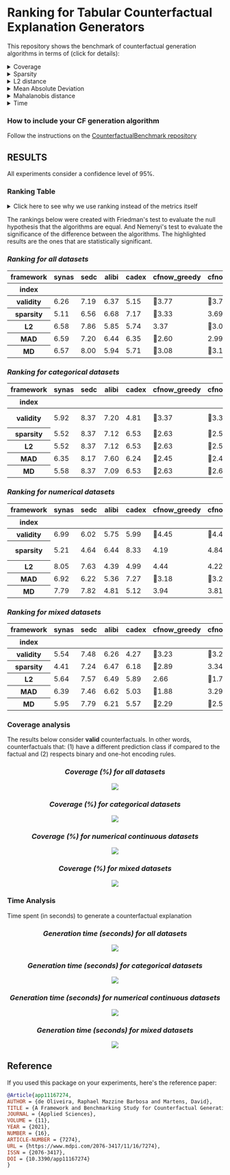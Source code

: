 # Ranking for Tabular Counterfactual Explanation Generators

This repository shows the benchmark of counterfactual generation algorithms in terms of (click for details):

<details>
  <summary>Coverage</summary>

    how many factuals are converted to counterfactuals?

</details>

<details>
  <summary>Sparsity</summary>

    how many features are unchanged?

</details>

<details>
  <summary>L2 distance</summary>

    how far are the counterfactuals from the factual data?

</details>

<details>
  <summary>Mean Absolute Deviation</summary>

    how different are the counterfactuals from the factual data considering feature variations?

</details>

<details>
  <summary>Mahalanobis distance</summary>

    how different are the counterfactuals from the factual data considering the data distribution?

</details>

<details>
  <summary>Time</summary>

    how long does it take to generate a counterfactual?

</details>

### How to include your CF generation algorithm
Follow the instructions on the [CounterfactualBenchmark repository](https://github.com/ADMAntwerp/CounterfactualBenchmark)

## RESULTS

All experiments consider a confidence level of 95%.

### Ranking Table
<details>
  <summary>Click here to see why we use ranking instead of the metrics itself</summary>

Most metrics cannot be directly compared as each algorithm has a different coverage. For example, if one algorithm 
only creates a single counterfactual and has a sparsity of 90%, we cannot say it is better than another algorithm 
that creates 1 000 counterfactuals and with sparsity of 88%. Therefore, the ranking consider these cases, giving a
better picture of the algorithms' performance.

</details>

The rankings below were created with Friedman's test to evaluate the null hypothesis that the algorithms are equal.
And Nemenyi's test to evaluate the significance of the difference between the algorithms.
The highlighted results are the ones that are statistically significant.

<div style="font-style: italic;" markdown="1">

### Ranking for all datasets

</div>


<table id="T_a8e07">
  <thead>
    <tr>
      <th class="index_name level0" >framework</th>
      <th id="T_a8e07_level0_col0" class="col_heading level0 col0" >synas</th>
      <th id="T_a8e07_level0_col1" class="col_heading level0 col1" >sedc</th>
      <th id="T_a8e07_level0_col2" class="col_heading level0 col2" >alibi</th>
      <th id="T_a8e07_level0_col3" class="col_heading level0 col3" >cadex</th>
      <th id="T_a8e07_level0_col4" class="col_heading level0 col4" >cfnow_greedy</th>
      <th id="T_a8e07_level0_col5" class="col_heading level0 col5" >cfnow_random</th>
      <th id="T_a8e07_level0_col6" class="col_heading level0 col6" >alibi_nograd</th>
      <th id="T_a8e07_level0_col7" class="col_heading level0 col7" >cfnow_greedy_simple</th>
      <th id="T_a8e07_level0_col8" class="col_heading level0 col8" >dice</th>
      <th id="T_a8e07_level0_col9" class="col_heading level0 col9" >growingspheres</th>
      <th id="T_a8e07_level0_col10" class="col_heading level0 col10" >N</th>
    </tr>
    <tr>
      <th class="index_name level0" >index</th>
      <th class="blank col0" >&nbsp;</th>
      <th class="blank col1" >&nbsp;</th>
      <th class="blank col2" >&nbsp;</th>
      <th class="blank col3" >&nbsp;</th>
      <th class="blank col4" >&nbsp;</th>
      <th class="blank col5" >&nbsp;</th>
      <th class="blank col6" >&nbsp;</th>
      <th class="blank col7" >&nbsp;</th>
      <th class="blank col8" >&nbsp;</th>
      <th class="blank col9" >&nbsp;</th>
      <th class="blank col10" >&nbsp;</th>
    </tr>
  </thead>
  <tbody>
    <tr>
      <th id="T_a8e07_level0_row0" class="row_heading level0 row0" >validity</th>
      <td id="T_a8e07_row0_col0" class="data row0 col0" >6.26</td>
      <td id="T_a8e07_row0_col1" class="data row0 col1" >7.19</td>
      <td id="T_a8e07_row0_col2" class="data row0 col2" >6.37</td>
      <td id="T_a8e07_row0_col3" class="data row0 col3" >5.15</td>
      <td id="T_a8e07_row0_col4" class="data row0 col4" >🥇3.77</td>
      <td id="T_a8e07_row0_col5" class="data row0 col5" >🥇3.77</td>
      <td id="T_a8e07_row0_col6" class="data row0 col6" >6.36</td>
      <td id="T_a8e07_row0_col7" class="data row0 col7" >🥇3.77</td>
      <td id="T_a8e07_row0_col8" class="data row0 col8" >5.27</td>
      <td id="T_a8e07_row0_col9" class="data row0 col9" >7.09</td>
      <td id="T_a8e07_row0_col10" class="data row0 col10" >3925</td>
    </tr>
    <tr>
      <th id="T_a8e07_level0_row1" class="row_heading level0 row1" >sparsity</th>
      <td id="T_a8e07_row1_col0" class="data row1 col0" >5.11</td>
      <td id="T_a8e07_row1_col1" class="data row1 col1" >6.56</td>
      <td id="T_a8e07_row1_col2" class="data row1 col2" >6.68</td>
      <td id="T_a8e07_row1_col3" class="data row1 col3" >7.17</td>
      <td id="T_a8e07_row1_col4" class="data row1 col4" >🥇3.33</td>
      <td id="T_a8e07_row1_col5" class="data row1 col5" >3.69</td>
      <td id="T_a8e07_row1_col6" class="data row1 col6" >6.54</td>
      <td id="T_a8e07_row1_col7" class="data row1 col7" >🥇3.15</td>
      <td id="T_a8e07_row1_col8" class="data row1 col8" >4.90</td>
      <td id="T_a8e07_row1_col9" class="data row1 col9" >7.86</td>
      <td id="T_a8e07_row1_col10" class="data row1 col10" >3925</td>
    </tr>
    <tr>
      <th id="T_a8e07_level0_row2" class="row_heading level0 row2" >L2</th>
      <td id="T_a8e07_row2_col0" class="data row2 col0" >6.58</td>
      <td id="T_a8e07_row2_col1" class="data row2 col1" >7.86</td>
      <td id="T_a8e07_row2_col2" class="data row2 col2" >5.85</td>
      <td id="T_a8e07_row2_col3" class="data row2 col3" >5.74</td>
      <td id="T_a8e07_row2_col4" class="data row2 col4" >3.37</td>
      <td id="T_a8e07_row2_col5" class="data row2 col5" >🥇3.04</td>
      <td id="T_a8e07_row2_col6" class="data row2 col6" >5.68</td>
      <td id="T_a8e07_row2_col7" class="data row2 col7" >4.03</td>
      <td id="T_a8e07_row2_col8" class="data row2 col8" >6.88</td>
      <td id="T_a8e07_row2_col9" class="data row2 col9" >5.96</td>
      <td id="T_a8e07_row2_col10" class="data row2 col10" >3925</td>
    </tr>
    <tr>
      <th id="T_a8e07_level0_row3" class="row_heading level0 row3" >MAD</th>
      <td id="T_a8e07_row3_col0" class="data row3 col0" >6.59</td>
      <td id="T_a8e07_row3_col1" class="data row3 col1" >7.20</td>
      <td id="T_a8e07_row3_col2" class="data row3 col2" >6.44</td>
      <td id="T_a8e07_row3_col3" class="data row3 col3" >6.35</td>
      <td id="T_a8e07_row3_col4" class="data row3 col4" >🥇2.60</td>
      <td id="T_a8e07_row3_col5" class="data row3 col5" >2.99</td>
      <td id="T_a8e07_row3_col6" class="data row3 col6" >6.24</td>
      <td id="T_a8e07_row3_col7" class="data row3 col7" >3.02</td>
      <td id="T_a8e07_row3_col8" class="data row3 col8" >6.28</td>
      <td id="T_a8e07_row3_col9" class="data row3 col9" >7.30</td>
      <td id="T_a8e07_row3_col10" class="data row3 col10" >3925</td>
    </tr>
    <tr>
      <th id="T_a8e07_level0_row4" class="row_heading level0 row4" >MD</th>
      <td id="T_a8e07_row4_col0" class="data row4 col0" >6.57</td>
      <td id="T_a8e07_row4_col1" class="data row4 col1" >8.00</td>
      <td id="T_a8e07_row4_col2" class="data row4 col2" >5.94</td>
      <td id="T_a8e07_row4_col3" class="data row4 col3" >5.71</td>
      <td id="T_a8e07_row4_col4" class="data row4 col4" >🥇3.08</td>
      <td id="T_a8e07_row4_col5" class="data row4 col5" >🥇3.10</td>
      <td id="T_a8e07_row4_col6" class="data row4 col6" >5.87</td>
      <td id="T_a8e07_row4_col7" class="data row4 col7" >3.65</td>
      <td id="T_a8e07_row4_col8" class="data row4 col8" >6.84</td>
      <td id="T_a8e07_row4_col9" class="data row4 col9" >6.24</td>
      <td id="T_a8e07_row4_col10" class="data row4 col10" >3925</td>
    </tr>
  </tbody>
</table>


<div style="font-style: italic;" markdown="1">

### Ranking for categorical datasets

</div>


<table id="T_bec19">
  <thead>
    <tr>
      <th class="index_name level0" >framework</th>
      <th id="T_bec19_level0_col0" class="col_heading level0 col0" >synas</th>
      <th id="T_bec19_level0_col1" class="col_heading level0 col1" >sedc</th>
      <th id="T_bec19_level0_col2" class="col_heading level0 col2" >alibi</th>
      <th id="T_bec19_level0_col3" class="col_heading level0 col3" >cadex</th>
      <th id="T_bec19_level0_col4" class="col_heading level0 col4" >cfnow_greedy</th>
      <th id="T_bec19_level0_col5" class="col_heading level0 col5" >cfnow_random</th>
      <th id="T_bec19_level0_col6" class="col_heading level0 col6" >alibi_nograd</th>
      <th id="T_bec19_level0_col7" class="col_heading level0 col7" >cfnow_greedy_simple</th>
      <th id="T_bec19_level0_col8" class="col_heading level0 col8" >dice</th>
      <th id="T_bec19_level0_col9" class="col_heading level0 col9" >growingspheres</th>
      <th id="T_bec19_level0_col10" class="col_heading level0 col10" >N</th>
    </tr>
    <tr>
      <th class="index_name level0" >index</th>
      <th class="blank col0" >&nbsp;</th>
      <th class="blank col1" >&nbsp;</th>
      <th class="blank col2" >&nbsp;</th>
      <th class="blank col3" >&nbsp;</th>
      <th class="blank col4" >&nbsp;</th>
      <th class="blank col5" >&nbsp;</th>
      <th class="blank col6" >&nbsp;</th>
      <th class="blank col7" >&nbsp;</th>
      <th class="blank col8" >&nbsp;</th>
      <th class="blank col9" >&nbsp;</th>
      <th class="blank col10" >&nbsp;</th>
    </tr>
  </thead>
  <tbody>
    <tr>
      <th id="T_bec19_level0_row0" class="row_heading level0 row0" >validity</th>
      <td id="T_bec19_row0_col0" class="data row0 col0" >5.92</td>
      <td id="T_bec19_row0_col1" class="data row0 col1" >8.37</td>
      <td id="T_bec19_row0_col2" class="data row0 col2" >7.20</td>
      <td id="T_bec19_row0_col3" class="data row0 col3" >4.81</td>
      <td id="T_bec19_row0_col4" class="data row0 col4" >🥇3.37</td>
      <td id="T_bec19_row0_col5" class="data row0 col5" >🥇3.37</td>
      <td id="T_bec19_row0_col6" class="data row0 col6" >6.86</td>
      <td id="T_bec19_row0_col7" class="data row0 col7" >🥇3.37</td>
      <td id="T_bec19_row0_col8" class="data row0 col8" >🥇3.37</td>
      <td id="T_bec19_row0_col9" class="data row0 col9" >8.37</td>
      <td id="T_bec19_row0_col10" class="data row0 col10" >1327</td>
    </tr>
    <tr>
      <th id="T_bec19_level0_row1" class="row_heading level0 row1" >sparsity</th>
      <td id="T_bec19_row1_col0" class="data row1 col0" >5.52</td>
      <td id="T_bec19_row1_col1" class="data row1 col1" >8.37</td>
      <td id="T_bec19_row1_col2" class="data row1 col2" >7.12</td>
      <td id="T_bec19_row1_col3" class="data row1 col3" >6.53</td>
      <td id="T_bec19_row1_col4" class="data row1 col4" >🥇2.63</td>
      <td id="T_bec19_row1_col5" class="data row1 col5" >🥇2.58</td>
      <td id="T_bec19_row1_col6" class="data row1 col6" >6.67</td>
      <td id="T_bec19_row1_col7" class="data row1 col7" >🥇2.63</td>
      <td id="T_bec19_row1_col8" class="data row1 col8" >4.58</td>
      <td id="T_bec19_row1_col9" class="data row1 col9" >8.37</td>
      <td id="T_bec19_row1_col10" class="data row1 col10" >1327</td>
    </tr>
    <tr>
      <th id="T_bec19_level0_row2" class="row_heading level0 row2" >L2</th>
      <td id="T_bec19_row2_col0" class="data row2 col0" >5.52</td>
      <td id="T_bec19_row2_col1" class="data row2 col1" >8.37</td>
      <td id="T_bec19_row2_col2" class="data row2 col2" >7.12</td>
      <td id="T_bec19_row2_col3" class="data row2 col3" >6.53</td>
      <td id="T_bec19_row2_col4" class="data row2 col4" >🥇2.63</td>
      <td id="T_bec19_row2_col5" class="data row2 col5" >🥇2.58</td>
      <td id="T_bec19_row2_col6" class="data row2 col6" >6.67</td>
      <td id="T_bec19_row2_col7" class="data row2 col7" >🥇2.63</td>
      <td id="T_bec19_row2_col8" class="data row2 col8" >4.58</td>
      <td id="T_bec19_row2_col9" class="data row2 col9" >8.37</td>
      <td id="T_bec19_row2_col10" class="data row2 col10" >1327</td>
    </tr>
    <tr>
      <th id="T_bec19_level0_row3" class="row_heading level0 row3" >MAD</th>
      <td id="T_bec19_row3_col0" class="data row3 col0" >6.35</td>
      <td id="T_bec19_row3_col1" class="data row3 col1" >8.17</td>
      <td id="T_bec19_row3_col2" class="data row3 col2" >7.60</td>
      <td id="T_bec19_row3_col3" class="data row3 col3" >6.24</td>
      <td id="T_bec19_row3_col4" class="data row3 col4" >🥇2.45</td>
      <td id="T_bec19_row3_col5" class="data row3 col5" >🥇2.40</td>
      <td id="T_bec19_row3_col6" class="data row3 col6" >6.92</td>
      <td id="T_bec19_row3_col7" class="data row3 col7" >🥇2.46</td>
      <td id="T_bec19_row3_col8" class="data row3 col8" >4.23</td>
      <td id="T_bec19_row3_col9" class="data row3 col9" >8.17</td>
      <td id="T_bec19_row3_col10" class="data row3 col10" >1327</td>
    </tr>
    <tr>
      <th id="T_bec19_level0_row4" class="row_heading level0 row4" >MD</th>
      <td id="T_bec19_row4_col0" class="data row4 col0" >5.58</td>
      <td id="T_bec19_row4_col1" class="data row4 col1" >8.37</td>
      <td id="T_bec19_row4_col2" class="data row4 col2" >7.09</td>
      <td id="T_bec19_row4_col3" class="data row4 col3" >6.53</td>
      <td id="T_bec19_row4_col4" class="data row4 col4" >🥇2.63</td>
      <td id="T_bec19_row4_col5" class="data row4 col5" >🥇2.68</td>
      <td id="T_bec19_row4_col6" class="data row4 col6" >6.61</td>
      <td id="T_bec19_row4_col7" class="data row4 col7" >🥇2.63</td>
      <td id="T_bec19_row4_col8" class="data row4 col8" >4.50</td>
      <td id="T_bec19_row4_col9" class="data row4 col9" >8.37</td>
      <td id="T_bec19_row4_col10" class="data row4 col10" >1327</td>
    </tr>
  </tbody>
</table>


<div style="font-style: italic;" markdown="1">

### Ranking for numerical datasets

</div>


<table id="T_e3d47">
  <thead>
    <tr>
      <th class="index_name level0" >framework</th>
      <th id="T_e3d47_level0_col0" class="col_heading level0 col0" >synas</th>
      <th id="T_e3d47_level0_col1" class="col_heading level0 col1" >sedc</th>
      <th id="T_e3d47_level0_col2" class="col_heading level0 col2" >alibi</th>
      <th id="T_e3d47_level0_col3" class="col_heading level0 col3" >cadex</th>
      <th id="T_e3d47_level0_col4" class="col_heading level0 col4" >cfnow_greedy</th>
      <th id="T_e3d47_level0_col5" class="col_heading level0 col5" >cfnow_random</th>
      <th id="T_e3d47_level0_col6" class="col_heading level0 col6" >alibi_nograd</th>
      <th id="T_e3d47_level0_col7" class="col_heading level0 col7" >cfnow_greedy_simple</th>
      <th id="T_e3d47_level0_col8" class="col_heading level0 col8" >dice</th>
      <th id="T_e3d47_level0_col9" class="col_heading level0 col9" >growingspheres</th>
      <th id="T_e3d47_level0_col10" class="col_heading level0 col10" >N</th>
    </tr>
    <tr>
      <th class="index_name level0" >index</th>
      <th class="blank col0" >&nbsp;</th>
      <th class="blank col1" >&nbsp;</th>
      <th class="blank col2" >&nbsp;</th>
      <th class="blank col3" >&nbsp;</th>
      <th class="blank col4" >&nbsp;</th>
      <th class="blank col5" >&nbsp;</th>
      <th class="blank col6" >&nbsp;</th>
      <th class="blank col7" >&nbsp;</th>
      <th class="blank col8" >&nbsp;</th>
      <th class="blank col9" >&nbsp;</th>
      <th class="blank col10" >&nbsp;</th>
    </tr>
  </thead>
  <tbody>
    <tr>
      <th id="T_e3d47_level0_row0" class="row_heading level0 row0" >validity</th>
      <td id="T_e3d47_row0_col0" class="data row0 col0" >6.99</td>
      <td id="T_e3d47_row0_col1" class="data row0 col1" >6.02</td>
      <td id="T_e3d47_row0_col2" class="data row0 col2" >5.75</td>
      <td id="T_e3d47_row0_col3" class="data row0 col3" >5.99</td>
      <td id="T_e3d47_row0_col4" class="data row0 col4" >🥇4.45</td>
      <td id="T_e3d47_row0_col5" class="data row0 col5" >🥇4.45</td>
      <td id="T_e3d47_row0_col6" class="data row0 col6" >5.74</td>
      <td id="T_e3d47_row0_col7" class="data row0 col7" >🥇4.45</td>
      <td id="T_e3d47_row0_col8" class="data row0 col8" >5.86</td>
      <td id="T_e3d47_row0_col9" class="data row0 col9" >5.31</td>
      <td id="T_e3d47_row0_col10" class="data row0 col10" >1598</td>
    </tr>
    <tr>
      <th id="T_e3d47_level0_row1" class="row_heading level0 row1" >sparsity</th>
      <td id="T_e3d47_row1_col0" class="data row1 col0" >5.21</td>
      <td id="T_e3d47_row1_col1" class="data row1 col1" >4.64</td>
      <td id="T_e3d47_row1_col2" class="data row1 col2" >6.44</td>
      <td id="T_e3d47_row1_col3" class="data row1 col3" >8.33</td>
      <td id="T_e3d47_row1_col4" class="data row1 col4" >4.19</td>
      <td id="T_e3d47_row1_col5" class="data row1 col5" >4.84</td>
      <td id="T_e3d47_row1_col6" class="data row1 col6" >6.40</td>
      <td id="T_e3d47_row1_col7" class="data row1 col7" >🥇3.73</td>
      <td id="T_e3d47_row1_col8" class="data row1 col8" >🥇4.02</td>
      <td id="T_e3d47_row1_col9" class="data row1 col9" >7.20</td>
      <td id="T_e3d47_row1_col10" class="data row1 col10" >1598</td>
    </tr>
    <tr>
      <th id="T_e3d47_level0_row2" class="row_heading level0 row2" >L2</th>
      <td id="T_e3d47_row2_col0" class="data row2 col0" >8.05</td>
      <td id="T_e3d47_row2_col1" class="data row2 col1" >7.63</td>
      <td id="T_e3d47_row2_col2" class="data row2 col2" >4.39</td>
      <td id="T_e3d47_row2_col3" class="data row2 col3" >4.99</td>
      <td id="T_e3d47_row2_col4" class="data row2 col4" >4.44</td>
      <td id="T_e3d47_row2_col5" class="data row2 col5" >4.22</td>
      <td id="T_e3d47_row2_col6" class="data row2 col6" >4.38</td>
      <td id="T_e3d47_row2_col7" class="data row2 col7" >5.89</td>
      <td id="T_e3d47_row2_col8" class="data row2 col8" >8.48</td>
      <td id="T_e3d47_row2_col9" class="data row2 col9" >🥇2.53</td>
      <td id="T_e3d47_row2_col10" class="data row2 col10" >1598</td>
    </tr>
    <tr>
      <th id="T_e3d47_level0_row3" class="row_heading level0 row3" >MAD</th>
      <td id="T_e3d47_row3_col0" class="data row3 col0" >6.92</td>
      <td id="T_e3d47_row3_col1" class="data row3 col1" >6.22</td>
      <td id="T_e3d47_row3_col2" class="data row3 col2" >5.36</td>
      <td id="T_e3d47_row3_col3" class="data row3 col3" >7.27</td>
      <td id="T_e3d47_row3_col4" class="data row3 col4" >🥇3.18</td>
      <td id="T_e3d47_row3_col5" class="data row3 col5" >🥇3.29</td>
      <td id="T_e3d47_row3_col6" class="data row3 col6" >5.34</td>
      <td id="T_e3d47_row3_col7" class="data row3 col7" >4.19</td>
      <td id="T_e3d47_row3_col8" class="data row3 col8" >7.14</td>
      <td id="T_e3d47_row3_col9" class="data row3 col9" >6.10</td>
      <td id="T_e3d47_row3_col10" class="data row3 col10" >1598</td>
    </tr>
    <tr>
      <th id="T_e3d47_level0_row4" class="row_heading level0 row4" >MD</th>
      <td id="T_e3d47_row4_col0" class="data row4 col0" >7.79</td>
      <td id="T_e3d47_row4_col1" class="data row4 col1" >7.82</td>
      <td id="T_e3d47_row4_col2" class="data row4 col2" >4.81</td>
      <td id="T_e3d47_row4_col3" class="data row4 col3" >5.12</td>
      <td id="T_e3d47_row4_col4" class="data row4 col4" >3.94</td>
      <td id="T_e3d47_row4_col5" class="data row4 col5" >3.81</td>
      <td id="T_e3d47_row4_col6" class="data row4 col6" >4.79</td>
      <td id="T_e3d47_row4_col7" class="data row4 col7" >5.25</td>
      <td id="T_e3d47_row4_col8" class="data row4 col8" >8.45</td>
      <td id="T_e3d47_row4_col9" class="data row4 col9" >🥇3.22</td>
      <td id="T_e3d47_row4_col10" class="data row4 col10" >1598</td>
    </tr>
  </tbody>
</table>


<div style="font-style: italic;" markdown="1">

### Ranking for mixed datasets

</div>


<table id="T_63af4">
  <thead>
    <tr>
      <th class="index_name level0" >framework</th>
      <th id="T_63af4_level0_col0" class="col_heading level0 col0" >synas</th>
      <th id="T_63af4_level0_col1" class="col_heading level0 col1" >sedc</th>
      <th id="T_63af4_level0_col2" class="col_heading level0 col2" >alibi</th>
      <th id="T_63af4_level0_col3" class="col_heading level0 col3" >cadex</th>
      <th id="T_63af4_level0_col4" class="col_heading level0 col4" >cfnow_greedy</th>
      <th id="T_63af4_level0_col5" class="col_heading level0 col5" >cfnow_random</th>
      <th id="T_63af4_level0_col6" class="col_heading level0 col6" >alibi_nograd</th>
      <th id="T_63af4_level0_col7" class="col_heading level0 col7" >cfnow_greedy_simple</th>
      <th id="T_63af4_level0_col8" class="col_heading level0 col8" >dice</th>
      <th id="T_63af4_level0_col9" class="col_heading level0 col9" >growingspheres</th>
      <th id="T_63af4_level0_col10" class="col_heading level0 col10" >N</th>
    </tr>
    <tr>
      <th class="index_name level0" >index</th>
      <th class="blank col0" >&nbsp;</th>
      <th class="blank col1" >&nbsp;</th>
      <th class="blank col2" >&nbsp;</th>
      <th class="blank col3" >&nbsp;</th>
      <th class="blank col4" >&nbsp;</th>
      <th class="blank col5" >&nbsp;</th>
      <th class="blank col6" >&nbsp;</th>
      <th class="blank col7" >&nbsp;</th>
      <th class="blank col8" >&nbsp;</th>
      <th class="blank col9" >&nbsp;</th>
      <th class="blank col10" >&nbsp;</th>
    </tr>
  </thead>
  <tbody>
    <tr>
      <th id="T_63af4_level0_row0" class="row_heading level0 row0" >validity</th>
      <td id="T_63af4_row0_col0" class="data row0 col0" >5.54</td>
      <td id="T_63af4_row0_col1" class="data row0 col1" >7.48</td>
      <td id="T_63af4_row0_col2" class="data row0 col2" >6.26</td>
      <td id="T_63af4_row0_col3" class="data row0 col3" >4.27</td>
      <td id="T_63af4_row0_col4" class="data row0 col4" >🥇3.23</td>
      <td id="T_63af4_row0_col5" class="data row0 col5" >🥇3.23</td>
      <td id="T_63af4_row0_col6" class="data row0 col6" >6.68</td>
      <td id="T_63af4_row0_col7" class="data row0 col7" >🥇3.23</td>
      <td id="T_63af4_row0_col8" class="data row0 col8" >6.84</td>
      <td id="T_63af4_row0_col9" class="data row0 col9" >8.23</td>
      <td id="T_63af4_row0_col10" class="data row0 col10" >1000</td>
    </tr>
    <tr>
      <th id="T_63af4_level0_row1" class="row_heading level0 row1" >sparsity</th>
      <td id="T_63af4_row1_col0" class="data row1 col0" >4.41</td>
      <td id="T_63af4_row1_col1" class="data row1 col1" >7.24</td>
      <td id="T_63af4_row1_col2" class="data row1 col2" >6.47</td>
      <td id="T_63af4_row1_col3" class="data row1 col3" >6.18</td>
      <td id="T_63af4_row1_col4" class="data row1 col4" >🥇2.89</td>
      <td id="T_63af4_row1_col5" class="data row1 col5" >3.34</td>
      <td id="T_63af4_row1_col6" class="data row1 col6" >6.60</td>
      <td id="T_63af4_row1_col7" class="data row1 col7" >🥇2.92</td>
      <td id="T_63af4_row1_col8" class="data row1 col8" >6.72</td>
      <td id="T_63af4_row1_col9" class="data row1 col9" >8.23</td>
      <td id="T_63af4_row1_col10" class="data row1 col10" >1000</td>
    </tr>
    <tr>
      <th id="T_63af4_level0_row2" class="row_heading level0 row2" >L2</th>
      <td id="T_63af4_row2_col0" class="data row2 col0" >5.64</td>
      <td id="T_63af4_row2_col1" class="data row2 col1" >7.57</td>
      <td id="T_63af4_row2_col2" class="data row2 col2" >6.49</td>
      <td id="T_63af4_row2_col3" class="data row2 col3" >5.89</td>
      <td id="T_63af4_row2_col4" class="data row2 col4" >2.66</td>
      <td id="T_63af4_row2_col5" class="data row2 col5" >🥇1.74</td>
      <td id="T_63af4_row2_col6" class="data row2 col6" >6.45</td>
      <td id="T_63af4_row2_col7" class="data row2 col7" >2.93</td>
      <td id="T_63af4_row2_col8" class="data row2 col8" >7.39</td>
      <td id="T_63af4_row2_col9" class="data row2 col9" >8.23</td>
      <td id="T_63af4_row2_col10" class="data row2 col10" >1000</td>
    </tr>
    <tr>
      <th id="T_63af4_level0_row3" class="row_heading level0 row3" >MAD</th>
      <td id="T_63af4_row3_col0" class="data row3 col0" >6.39</td>
      <td id="T_63af4_row3_col1" class="data row3 col1" >7.46</td>
      <td id="T_63af4_row3_col2" class="data row3 col2" >6.62</td>
      <td id="T_63af4_row3_col3" class="data row3 col3" >5.03</td>
      <td id="T_63af4_row3_col4" class="data row3 col4" >🥇1.88</td>
      <td id="T_63af4_row3_col5" class="data row3 col5" >3.29</td>
      <td id="T_63af4_row3_col6" class="data row3 col6" >6.77</td>
      <td id="T_63af4_row3_col7" class="data row3 col7" >🥇1.89</td>
      <td id="T_63af4_row3_col8" class="data row3 col8" >7.63</td>
      <td id="T_63af4_row3_col9" class="data row3 col9" >8.04</td>
      <td id="T_63af4_row3_col10" class="data row3 col10" >1000</td>
    </tr>
    <tr>
      <th id="T_63af4_level0_row4" class="row_heading level0 row4" >MD</th>
      <td id="T_63af4_row4_col0" class="data row4 col0" >5.95</td>
      <td id="T_63af4_row4_col1" class="data row4 col1" >7.79</td>
      <td id="T_63af4_row4_col2" class="data row4 col2" >6.21</td>
      <td id="T_63af4_row4_col3" class="data row4 col3" >5.57</td>
      <td id="T_63af4_row4_col4" class="data row4 col4" >🥇2.29</td>
      <td id="T_63af4_row4_col5" class="data row4 col5" >🥇2.53</td>
      <td id="T_63af4_row4_col6" class="data row4 col6" >6.61</td>
      <td id="T_63af4_row4_col7" class="data row4 col7" >🥇2.44</td>
      <td id="T_63af4_row4_col8" class="data row4 col8" >7.38</td>
      <td id="T_63af4_row4_col9" class="data row4 col9" >8.23</td>
      <td id="T_63af4_row4_col10" class="data row4 col10" >1000</td>
    </tr>
  </tbody>
</table>



### Coverage analysis

The results below consider **valid** counterfactuals. In other words, counterfactuals that: (1) have a different prediction class if compared to the factual and (2) respects binary and one-hot encoding rules.

<div style="font-style: italic; text-align: center;" markdown="1">

### Coverage (%) for all datasets

</div>

<p align="center">
<img src="./charts/validity_chart_all.png">
</p>

<div style="font-style: italic; text-align: center;" markdown="1">

### Coverage (%) for categorical datasets

</div>

<p align="center">
<img src="./charts/validity_chart_cat.png">
</p>

<div style="font-style: italic; text-align: center;" markdown="1">

### Coverage (%) for numerical continuous datasets

</div>

<p align="center">
<img src="./charts/validity_chart_num.png">
</p>

<div style="font-style: italic; text-align: center;" markdown="1">

### Coverage (%) for mixed datasets

</div>

<p align="center">
<img src="./charts/validity_chart_mix.png">
</p>

### Time Analysis
Time spent (in seconds) to generate a counterfactual explanation

<div style="font-style: italic; text-align: center;" markdown="1">

### Generation time (seconds) for all datasets

</div>

<p align="center">
<img src="./charts/cf_generation_time_chart_all.png">
</p>

<div style="font-style: italic; text-align: center;" markdown="1">

### Generation time (seconds) for categorical datasets

</div>

<p align="center">
<img src="./charts/cf_generation_time_chart_cat.png">
</p>

<div style="font-style: italic; text-align: center;" markdown="1">

### Generation time (seconds) for numerical continuous datasets

</div>

<p align="center">
<img src="./charts/cf_generation_time_chart_num.png">
</p>

<div style="font-style: italic; text-align: center;" markdown="1">

### Generation time (seconds) for mixed datasets

</div>

<p align="center">
<img src="./charts/cf_generation_time_chart_mix.png">
</p>



## Reference
If you used this package on your experiments, here's the reference paper:
```bibtex
@Article{app11167274,
AUTHOR = {de Oliveira, Raphael Mazzine Barbosa and Martens, David},
TITLE = {A Framework and Benchmarking Study for Counterfactual Generating Methods on Tabular Data},
JOURNAL = {Applied Sciences},
VOLUME = {11},
YEAR = {2021},
NUMBER = {16},
ARTICLE-NUMBER = {7274},
URL = {https://www.mdpi.com/2076-3417/11/16/7274},
ISSN = {2076-3417},
DOI = {10.3390/app11167274}
}
```
